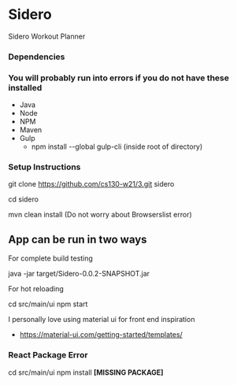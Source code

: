 # Sidero
Sidero Workout Planner

### Dependencies
### You will probably run into errors if you do not have these installed
- Java
- Node
- NPM
- Maven
- Gulp
    - npm install --global gulp-cli (inside root of directory)
### Setup Instructions

git clone https://github.com/cs130-w21/3.git sidero

cd sidero

mvn clean install
(Do not worry about Browserslist error)


## App can be run in two ways

For complete build testing

java -jar target/Sidero-0.0.2-SNAPSHOT.jar

For hot reloading

cd src/main/ui
npm start


I personally love using material ui for front end inspiration
- https://material-ui.com/getting-started/templates/

### React Package Error

cd src/main/ui
npm install **[MISSING PACKAGE]**
